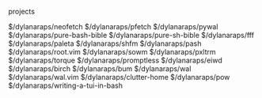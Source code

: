 projects

$/dylanaraps/neofetch
$/dylanaraps/pfetch
$/dylanaraps/pywal
$/dylanaraps/pure-bash-bible
$/dylanaraps/pure-sh-bible
$/dylanaraps/fff
$/dylanaraps/paleta
$/dylanaraps/shfm
$/dylanaraps/pash
$/dylanaraps/root.vim
$/dylanaraps/sowm
$/dylanaraps/pxltrm
$/dylanaraps/torque
$/dylanaraps/promptless
$/dylanaraps/eiwd
$/dylanaraps/birch
$/dylanaraps/bum
$/dylanaraps/wal
$/dylanaraps/wal.vim
$/dylanaraps/clutter-home
$/dylanaraps/pow
$/dylanaraps/writing-a-tui-in-bash
